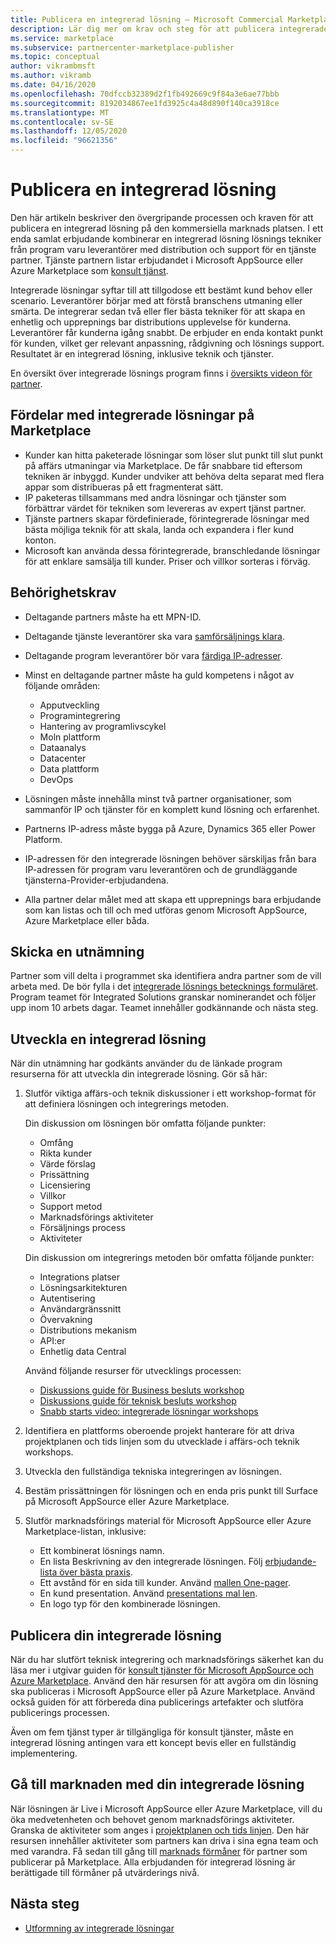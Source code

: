 ```yaml
---
title: Publicera en integrerad lösning – Microsoft Commercial Marketplace
description: Lär dig mer om krav och steg för att publicera integrerade lösningar till Microsoft AppSource och Azure Marketplace.
ms.service: marketplace
ms.subservice: partnercenter-marketplace-publisher
ms.topic: conceptual
author: vikrambmsft
ms.author: vikramb
ms.date: 04/16/2020
ms.openlocfilehash: 70dfccb32389d2f1fb492669c9f84a3e6ae77bbb
ms.sourcegitcommit: 8192034867ee1fd3925c4a48d890f140ca3918ce
ms.translationtype: MT
ms.contentlocale: sv-SE
ms.lasthandoff: 12/05/2020
ms.locfileid: "96621356"
---
```

# <a name="publish-an-integrated-solution"></a>Publicera en integrerad lösning

Den här artikeln beskriver den övergripande processen och kraven för att publicera en integrerad lösning på den kommersiella marknads platsen. I ett enda samlat erbjudande kombinerar en integrerad lösning lösnings tekniker från program varu leverantörer med distribution och support för en tjänste partner. Tjänste partnern listar erbjudandet i Microsoft AppSource eller Azure Marketplace som [konsult tjänst](./plan-consulting-service-offer.md).

Integrerade lösningar syftar till att tillgodose ett bestämt kund behov eller scenario. Leverantörer börjar med att förstå branschens utmaning eller smärta. De integrerar sedan två eller fler bästa tekniker för att skapa en enhetlig och upprepnings bar distributions upplevelse för kunderna. Leverantörer får kunderna igång snabbt. De erbjuder en enda kontakt punkt för kunden, vilket ger relevant anpassning, rådgivning och lösnings support. Resultatet är en integrerad lösning, inklusive teknik och tjänster.

En översikt över integrerade lösnings program finns i [översikts videon för partner](https://partner.microsoft.com/asset/detail/integrated-solutions-program-overview-for-partners-mp4).

## <a name="benefits-of-integrated-solutions-in-the-marketplace"></a>Fördelar med integrerade lösningar på Marketplace

* Kunder kan hitta paketerade lösningar som löser slut punkt till slut punkt på affärs utmaningar via Marketplace. De får snabbare tid eftersom tekniken är inbyggd. Kunder undviker att behöva delta separat med flera appar som distribueras på ett fragmenterat sätt.
* IP paketeras tillsammans med andra lösningar och tjänster som förbättrar värdet för tekniken som levereras av expert tjänst partner.
* Tjänste partners skapar fördefinierade, förintegrerade lösningar med bästa möjliga teknik för att skala, landa och expandera i fler kund konton.
* Microsoft kan använda dessa förintegrerade, branschledande lösningar för att enklare samsälja till kunder. Priser och villkor sorteras i förväg.

## <a name="eligibility-criteria"></a>Behörighetskrav

* Deltagande partners måste ha ett MPN-ID.
* Deltagande tjänste leverantörer ska vara [samförsäljnings klara](https://aka.ms/CertificationPolicies#3000-requirements-for-co-sell-status).
* Deltagande program leverantörer bör vara [färdiga IP-adresser](https://aka.ms/CertificationPolicies#3000-requirements-for-co-sell-status).
* Minst en deltagande partner måste ha guld kompetens i något av följande områden:
    - Apputveckling
    - Programintegrering
    - Hantering av programlivscykel
    - Moln plattform
    - Dataanalys
    - Datacenter
    - Data plattform
    - DevOps

* Lösningen måste innehålla minst två partner organisationer, som sammanför IP och tjänster för en komplett kund lösning och erfarenhet.
* Partnerns IP-adress måste bygga på Azure, Dynamics 365 eller Power Platform.
* IP-adressen för den integrerade lösningen behöver särskiljas från bara IP-adressen för program varu leverantören och de grundläggande tjänsterna-Provider-erbjudandena.
* Alla partner delar målet med att skapa ett upprepnings bara erbjudande som kan listas och till och med utföras genom Microsoft AppSource, Azure Marketplace eller båda.

## <a name="submit-a-nomination"></a>Skicka en utnämning

Partner som vill delta i programmet ska identifiera andra partner som de vill arbeta med. De bör fylla i det [integrerade lösnings betecknings formuläret](https://aka.ms/AA5qicu). Program teamet för Integrated Solutions granskar nominerandet och följer upp inom 10 arbets dagar. Teamet innehåller godkännande och nästa steg.

## <a name="develop-an-integrated-solution"></a>Utveckla en integrerad lösning

När din utnämning har godkänts använder du de länkade program resurserna för att utveckla din integrerade lösning. Gör så här:

1. Slutför viktiga affärs-och teknik diskussioner i ett workshop-format för att definiera lösningen och integrerings metoden.

    Din diskussion om lösningen bör omfatta följande punkter:
    * Omfång
    * Rikta kunder
    * Värde förslag
    * Prissättning
    * Licensiering
    * Villkor
    * Support metod
    * Marknadsförings aktiviteter
    * Försäljnings process
    * Aktiviteter

    Din diskussion om integrerings metoden bör omfatta följande punkter:
    * Integrations platser
    * Lösningsarkitekturen
    * Autentisering
    * Användargränssnitt
    * Övervakning
    * Distributions mekanism
    * API:er
    * Enhetlig data Central

    Använd följande resurser för utvecklings processen:

    * [Diskussions guide för Business besluts workshop](https://aka.ms/AA5qicx)
    * [Diskussions guide för teknisk besluts workshop](https://aka.ms/AA5qid1)
    * [Snabb starts video: integrerade lösningar workshops](https://partner.microsoft.com/asset/detail/integrated-solutions-workshop-quickstart-guide-mp4)

1. Identifiera en plattforms oberoende projekt hanterare för att driva projektplanen och tids linjen som du utvecklade i affärs-och teknik workshops.

1. Utveckla den fullständiga tekniska integreringen av lösningen.

1. Bestäm prissättningen för lösningen och en enda pris punkt till Surface på Microsoft AppSource eller Azure Marketplace.

1. Slutför marknadsförings material för Microsoft AppSource eller Azure Marketplace-listan, inklusive:

    * Ett kombinerat lösnings namn.
    * En lista Beskrivning av den integrerade lösningen. Följ [erbjudande-lista över bästa praxis](./gtm-offer-listing-best-practices.md).
    * Ett avstånd för en sida till kunder. Använd [mallen One-pager](https://aka.ms/AA5s08a).
    * En kund presentation. Använd [presentations mal len](https://aka.ms/AA5s7ql).
    * En logo typ för den kombinerade lösningen.

## <a name="publish-your-integrated-solution"></a>Publicera din integrerade lösning

När du har slutfört teknisk integrering och marknadsförings säkerhet kan du läsa mer i utgivar guiden för [konsult tjänster för Microsoft AppSource och Azure Marketplace](./plan-consulting-service-offer.md). Använd den här resursen för att avgöra om din lösning ska publiceras i Microsoft AppSource eller på Azure Marketplace. Använd också guiden för att förbereda dina publicerings artefakter och slutföra publicerings processen.

Även om fem tjänst typer är tillgängliga för konsult tjänster, måste en integrerad lösning antingen vara ett koncept bevis eller en fullständig implementering.

## <a name="go-to-market-with-your-integrated-solution"></a>Gå till marknaden med din integrerade lösning

När lösningen är Live i Microsoft AppSource eller Azure Marketplace, vill du öka medvetenheten och behovet genom marknadsförings aktiviteter. Granska de aktiviteter som anges i [projektplanen och tids linjen](https://aka.ms/AA5qiuc). Den här resursen innehåller aktiviteter som partners kan driva i sina egna team och med varandra. Få sedan till gång till [marknads förmåner](./gtm-your-marketplace-benefits.md#list-trial-and-consulting-benefits) för partner som publicerar på Marketplace. Alla erbjudanden för integrerad lösning är berättigade till förmåner på utvärderings nivå.

## <a name="next-steps"></a>Nästa steg

- [Utformning av integrerade lösningar](https://aka.ms/AA5qicu)
